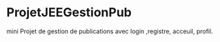 # ProjetJEEGestionPub
mini Projet de gestion de publications avec login ,registre, acceuil, profil.
